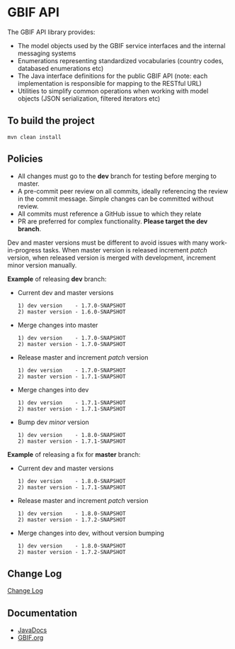 # GBIF API

The GBIF API library provides:
 * The model objects used by the GBIF service interfaces and the internal messaging systems
 * Enumerations representing standardized vocabularies (country codes, databased enumerations etc)
 * The Java interface definitions for the public GBIF API (note: each implementation is responsible for mapping to the RESTful URL)
 * Utilities to simplify common operations when working with model objects (JSON serialization, filtered iterators etc)

## To build the project
```
mvn clean install
```

## Policies
 * All changes must go to the **dev** branch for testing before merging to master.
 * A pre-commit peer review on all commits, ideally referencing the review in the commit message. Simple changes can be committed without review.
 * All commits must reference a GitHub issue to which they relate
 * PR are preferred for complex functionality. **Please target the dev branch**.
 
 Dev and master versions must be different to avoid issues with many work-in-progress tasks. When master version is released increment _patch_ version, when released version is merged with development, increment minor version manually. 
 
 **Example** of releasing **dev** branch:
  * Current dev and master versions
    ```
    1) dev version    - 1.7.0-SNAPSHOT
    2) master version - 1.6.0-SNAPSHOT
    ```
  * Merge changes into master
    ```
    1) dev version    - 1.7.0-SNAPSHOT
    2) master version - 1.7.0-SNAPSHOT
    ```
  * Release master and increment _patch_ version
    ```
    1) dev version    - 1.7.0-SNAPSHOT
    2) master version - 1.7.1-SNAPSHOT
    ```
  * Merge changes into dev
    ```
    1) dev version    - 1.7.1-SNAPSHOT
    2) master version - 1.7.1-SNAPSHOT
    ```
  * Bump dev _minor_ version
    ```
    1) dev version    - 1.8.0-SNAPSHOT
    2) master version - 1.7.1-SNAPSHOT
    ```
 **Example** of releasing a fix for **master** branch:
  * Current dev and master versions
    ```
    1) dev version    - 1.8.0-SNAPSHOT
    2) master version - 1.7.1-SNAPSHOT
    ```
  * Release master and increment _patch_ version
    ```
    1) dev version    - 1.8.0-SNAPSHOT
    2) master version - 1.7.2-SNAPSHOT
    ```
  * Merge changes into dev, without version bumping
    ```
    1) dev version    - 1.8.0-SNAPSHOT
    2) master version - 1.7.2-SNAPSHOT
    ```

## Change Log
[Change Log](CHANGELOG.md)

## Documentation

* [JavaDocs](https://gbif.github.io/gbif-api/apidocs/)
* [GBIF.org](https://www.gbif.org/developer/summary)
